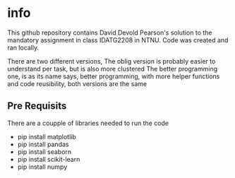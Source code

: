 # info

This github repository contains David Devold Pearson's solution to the mandatory assignment in class IDATG2208 in NTNU.
Code was created and ran locally.

There are two different versions, The oblig version is probably easier to understand per task, but is also more clustered
The better programming one, is as its name says, better programming, with more helper functions and code reusibility, both versions are the same

## Pre Requisits

There are a coupple of libraries needed to run the code

- pip install matplotlib
- pip install pandas
- pip install seaborn
- pip install scikit-learn
- pip install numpy
